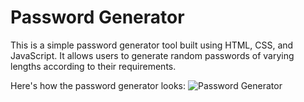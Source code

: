 # Password Generator

This is a simple password generator tool built using HTML, CSS, and JavaScript. 
It allows users to generate random passwords of varying lengths according to their requirements.

Here's how the password generator looks:
![Password Generator](https://github.com/sksmagr23/Password-Generator/assets/153260291/bb4dc8bd-9f84-444e-ae9a-5b5a21055e89)
